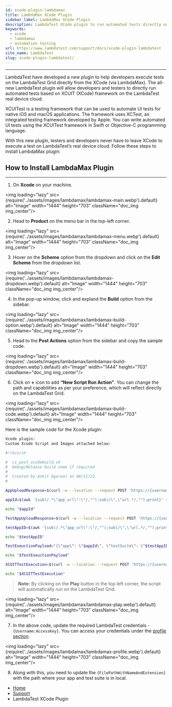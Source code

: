 ```yaml
---
id: xcode-plugin-lambdamax
title: LambdaMax XCode Plugin
sidebar_label: LambdaMax XCode Plugin
description: LambdaTest XCode plugin to run automated tests directly on the LambdaTest grid. 
keywords:
  - xcode
  - lambdamax
  - automation testing 
url: https://www.lambdatest.com/support/docs/xcode-plugin-lambdatest
site_name: LambdaTest
slug: xcode-plugin-lambdatest/
---
```

-----------------------------------------------------------------------------------------------------------------------------
LambdaTest have developed a new plugin to help developers execute tests on the LambdaTest Grid directly from the XCode (via LambdaMax). The all-new LambdaTest plugin will allow developers and testers to directly run automated tests based on XCUIT (XCode) framework on the LambdaTest real device cloud.

XCUITest is a testing framework that can be used to automate UI tests for native iOS and macOS applications. The framework uses XCTest, an integrated testing framework developed by Apple. You can write automated UI tests using the XCUITest framework in Swift or Objective-C programming language.

With this new plugin, testers and developers never have to leave XCode to execute a test on LambdaTest’s real device cloud. Follow these steps to install LambdaMax plugin:

## How to Install LambdaMax Plugin
-----------------------------------------------------------------------------------------------------------------------------
1. On **Xcode** on your machine.

<img loading="lazy" src={require('../assets/images/lambdamax/lambdamax-main.webp').default} alt="Image" width="1444" height="703"  className="doc_img img_center"/><br/>

2. Head to **Product** on the menu bar in the top-left corner.

<img loading="lazy" src={require('../assets/images/lambdamax/lambdamax-menu.webp').default} alt="Image" width="1444" height="703"  className="doc_img img_center"/>

3. Hover on the **Scheme** option from the dropdown and click on the **Edit Scheme** from the dropdown list. 

<img loading="lazy" src={require('../assets/images/lambdamax/lambdamax-dropdown.webp').default} alt="Image" width="1444" height="703"  className="doc_img img_center"/>

4. In the pop-up window, click and expland the **Build** option from the sidebar. 

<img loading="lazy" src={require('../assets/images/lambdamax/lambdamax-build-option.webp').default} alt="Image" width="1444" height="703"  className="doc_img img_center"/>

5. Head to the **Post Actions** option from the sidebar and copy the sample code. 

<img loading="lazy" src={require('../assets/images/lambdamax/lambdamax-build-dropdown.webp').default} alt="Image" width="1444" height="703"  className="doc_img img_center"/>

6. Click on **+** icon to add **“New Script Run Action”**. You can change the path and capabilities as per your preference, which will reflect directly on the LambdaTest Grid.

<img loading="lazy" src={require('../assets/images/lambdamax/lambdamax-build-code.webp').default} alt="Image" width="1444" height="703"  className="doc_img img_center"/>

Here is the sample code for the Xcode plugin:

```bash
Xcode plugin:
Custom Xcode Script and Images attached below:

#!/bin/sh

#  ci_post_xcodebuild.sh
#  Debug/Release build name if required
#
#  Created by Ankit Agarwal on 08/11/22.
#

AppUploadResponse=$(curl -w --location --request POST 'https://{username}:{accessKey}@manual-api.lambdatest.com/app/upload/realDevice' --form 'name="{name}"' --form 'appFile=@"{filePathWithNameAndExtension}"' --form 'custom_id="{custom_id}"')

appId=$(awk '{sub(/.*\"app_url\":\"/,"");sub(/\",\"url.*/,"");print}' <<< "$AppUploadResponse")

echo "$appId"

TestAppUploadResponse=$(curl -w --location --request POST 'https://{username}:{accessKey}@manual-api.lambdatest.com/app/upload/realDevice' --form 'name="{name}"' --form 'appFile=@"{filePathWithNameAndExtension}"' --form 'custom_id="{custom_id}"')

testAppID=$(awk '{sub(/.*\"app_url\":\"/,"");sub(/\",\"url.*/,"");print}' <<< "$TestAppUploadResponse")

echo "$testAppID"

TestExeuctionPayload="{\"app\": \"$appId\", \"testSuite\": \"$testAppID\", \"device\": [ \"iPhone X-14\" ], \"tunnel\": false, \"network\": true, \"devicelog\": true, \"queueTimeout\": 3000, \"idleTimeout\": 200, \"build\": \"otrium1\", \"project\": \"testerror\" }"

echo "$TestExeuctionPayload"

XCUITTestExecution=$(curl -w --location --request POST 'https://{username}:{accessKey}@mobile-api.lambdatest.com/framework/v1/xcui/build' --header 'Content-Type: application/json' --data-raw "$TestExeuctionPayload")

echo "$XCUITTestExecution"
```
>**Note:** By clicking on the **Play** button in the top left corner, the script will automatically run on the LambdaTest Grid.

<img loading="lazy" src={require('../assets/images/lambdamax/lambdamax-play.webp').default} alt="Image" width="1444" height="703"  className="doc_img img_center"/><br/>

7. In the above code, update the required LambdaTest credentials - `{Username:AccessKey}`. You can access your credentials under the [profile section](https://accounts.lambdatest.com/detail/profile).

<img loading="lazy" src={require('../assets/images/lambdamax/lambdamax-profile.webp').default} alt="Image" width="1444" height="703"  className="doc_img img_center"/><br/>

8. Along with this, you need to update the `{FilePathWithNameAndExtension}` with the path where your app and test suite is in local. 

<nav aria-label="breadcrumbs">
  <ul className="breadcrumbs">
    <li className="breadcrumbs__item">
      <a className="breadcrumbs__link" href="https://www.lambdatest.com">
        Home
      </a>
    </li>
    <li className="breadcrumbs__item">
      <a className="breadcrumbs__link" target="_self" href="https://www.lambdatest.com/support/docs/">
        Support
      </a>
    </li>
    <li className="breadcrumbs__item breadcrumbs__item--active">
      <span className="breadcrumbs__link">
        LambdaTest XCode Plugin
      </span>
    </li>
  </ul>
</nav>